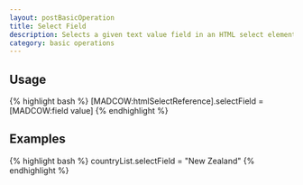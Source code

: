 ```yaml
---
layout: postBasicOperation
title: Select Field
description: Selects a given text value field in an HTML select element.
category: basic operations
---
```


## Usage
{% highlight bash %}
[MADCOW:htmlSelectReference].selectField = [MADCOW:field value]
{% endhighlight %}

## Examples
{% highlight bash %}
countryList.selectField = "New Zealand"
{% endhighlight %}


